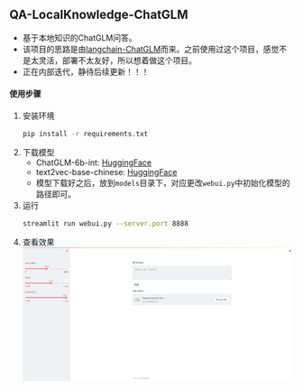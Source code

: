 ## QA-LocalKnowledge-ChatGLM
- 基于本地知识的ChatGLM问答。
- 该项目的思路是由[langchain-ChatGLM](https://github.com/imClumsyPanda/langchain-ChatGLM)而来。之前使用过这个项目，感觉不是太灵活，部署不太友好，所以想着做这个项目。
- 正在内部迭代，静待后续更新！！！


#### 使用步骤
1. 安装环境
   ```bash
   pip install -r requirements.txt
   ```
2. 下载模型
   - ChatGLM-6b-int: [HuggingFace](https://huggingface.co/THUDM/chatglm-6b-int4)
   - text2vec-base-chinese: [HuggingFace](https://huggingface.co/shibing624/text2vec-base-chinese)
   - 模型下载好之后，放到`models`目录下，对应更改`webui.py`中初始化模型的路径即可。
3. 运行
    ```bash
    streamlit run webui.py --server.port 8888
    ```
4. 查看效果
    <div align="center">
    <img src="./assets/example.png" width="100%" height="65%"/>
    </div>
